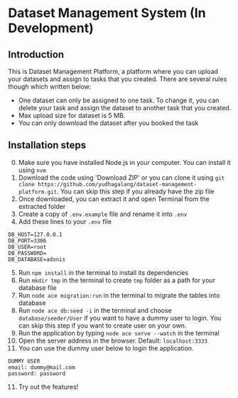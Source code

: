 # Dataset Management System (In Development)

## Introduction
This is Dataset Management Platform, a platform where you can upload your datasets and assign to tasks that you created. There are several rules though which written below:
* One dataset can only be assigned to one task. To change it, you can delete your task and assign the dataset to another task that you created.
* Max upload size for dataset is 5 MB.
* You can only download the dataset after you booked the task

## Installation steps
0. Make sure you have installed Node.js in your computer. You can install it using `nvm`
1. Download the code using 'Download ZIP' or you can clone it using `git clone https://github.com/yudhagalang/dataset-management-platform.git`. You can skip this step if you already have the zip file
2. Once downloaded, you can extract it and open Terminal from the extracted folder
3. Create a copy of `.env.example` file and rename it into `.env`
4. Add these lines to your `.env` file 
```
DB_HOST=127.0.0.1
DB_PORT=3306
DB_USER=root
DB_PASSWORD=
DB_DATABASE=adonis
```
5. Run `npm install` in the terminal to install its dependencies
6. Run `mkdir tmp` in the terminal to create `tmp` folder as a path for your database file
7. Run `node ace migration:run` in the terminal to migrate the tables into database
8. Run `node ace db:seed -i` in the terminal and choose `database/seeder/User` if you want to have a dummy user to login. You can skip this step if you want to create user on your own.
9. Run the application by typing `node ace serve --watch` in the terminal
11. Open the server address in the browser. Default: `localhost:3333`
10. You can use the dummy user below to login the application.
```
DUMMY USER
email: dummy@mail.com
password: password
```
11. Try out the features!
